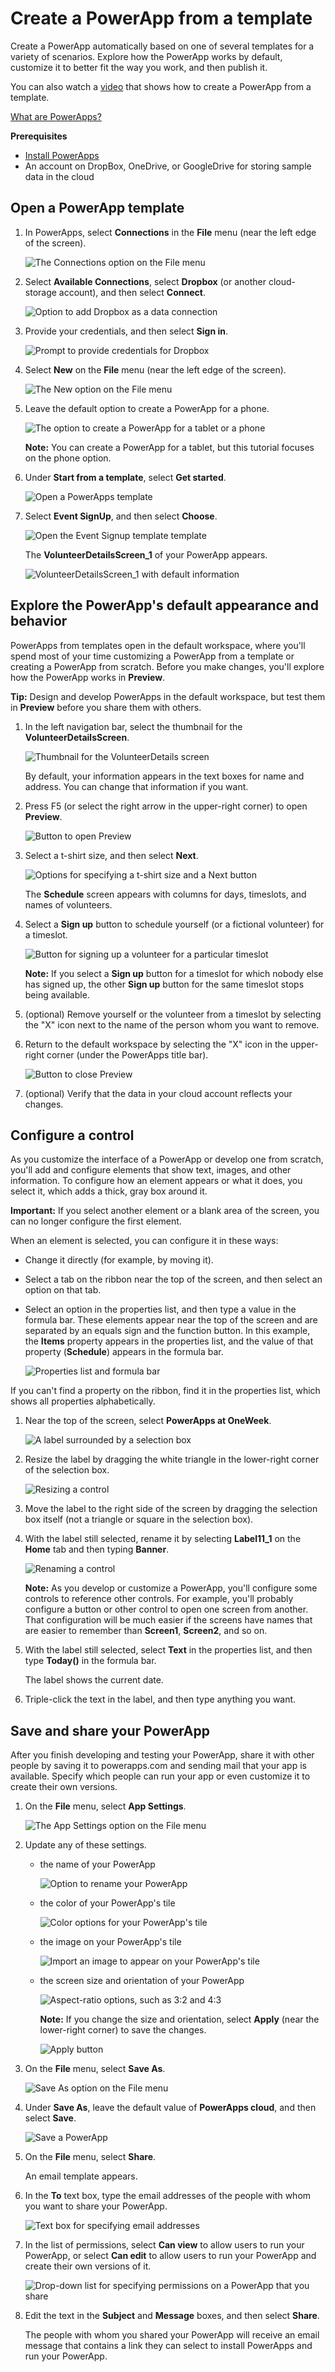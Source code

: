 <properties
	pageTitle="Create a PowerApp from a template | Microsoft PowerApps"
	description="Step-by-step instructions for creating a PowerApp automatically based on a template, customizing the PowerApp, and then publishing it."
	services=""
	suite="powerapps"
	documentationCenter="na"
	authors="AFTOwen"
	manager="dwrede"
	editor=""
	tags=""/>

<tags
   ms.service="powerapps"
   ms.devlang="na"
   ms.topic="hero-article"
   ms.tgt_pltfrm="na"
   ms.workload="na"
   ms.date="11/22/2015"
   ms.author="anneta"/>

# Create a PowerApp from a template #
Create a PowerApp automatically based on one of several templates for a variety of scenarios. Explore how the PowerApp works by default, customize it to better fit the way you work, and then publish it.

You can also watch a [video](http://pwrappssamples.blob.core.windows.net/samples/AppFromTemplate.mp4) that shows how to create a PowerApp from a template.

[What are PowerApps?](http://www.kratosapps.com/tutorials)

**Prerequisites**

- [Install PowerApps](http://aka.ms/powerappsinstall)
- An account on DropBox, OneDrive, or GoogleDrive for storing sample data in the cloud

## Open a PowerApp template ##
1. In PowerApps, select **Connections** in the **File** menu (near the left edge of the screen).

	![The Connections option on the File menu](./media/get-started-test-drive/file-connections.jpg)

1. Select **Available Connections**, select **Dropbox** (or another cloud-storage account), and then select **Connect**.

	![Option to add Dropbox as a data connection](./media/get-started-test-drive/add-dropbox.jpg)

1. Provide your credentials, and then select **Sign in**.

	![Prompt to provide credentials for Dropbox](./media/get-started-test-drive/dropbox-credentials.jpg)

1. Select **New** on the **File** menu (near the left edge of the screen).

	![The New option on the File menu](./media/get-started-test-drive/file-new.jpg)

1. Leave the default option to create a PowerApp for a phone.

	![The option to create a PowerApp for a tablet or a phone](./media/get-started-test-drive/phone-app.jpg)

	**Note:** You can create a PowerApp for a tablet, but this tutorial focuses on the phone option.

1. Under **Start from a template**, select **Get started**.

	![Open a PowerApps template](./media/get-started-test-drive/open-template.jpg)

2. Select **Event SignUp**, and then select **Choose**.

	![Open the Event Signup template template](./media/get-started-test-drive/choose-template.jpg)

	The **VolunteerDetailsScreen_1** of your PowerApp appears.

	![VolunteerDetailsScreen_1 with default information](./media/get-started-test-drive/volunteer-default.jpg)

## Explore the PowerApp's default appearance and behavior ##
PowerApps from templates open in the default workspace, where you'll spend most of your time customizing a PowerApp from a template or creating a PowerApp from scratch. Before you make changes, you'll explore how the PowerApp works in **Preview**.

**Tip:** Design and develop PowerApps in the default workspace, but test them in **Preview** before you share them with others.

1. In the left navigation bar, select the thumbnail for the **VolunteerDetailsScreen**.

	![Thumbnail for the VolunteerDetails screen](./media/get-started-test-drive/vdetails-thumbnail.jpg)

	By default, your information appears in the text boxes for name and address. You can change that information if you want.

1. Press F5 (or select the right arrow in the upper-right corner) to open **Preview**.

	![Button to open Preview](./media/get-started-test-drive/preview-button.jpg)

1. Select a t-shirt size, and then select **Next**.

	![Options for specifying a t-shirt size and a Next button](./media/get-started-test-drive/tshirt-size.jpg)

	The **Schedule** screen appears with columns for days, timeslots, and names of volunteers.

1. Select a **Sign up** button to schedule yourself (or a fictional volunteer) for a timeslot.

	![Button for signing up a volunteer for a particular timeslot](./media/get-started-test-drive/signup-button.jpg)

	**Note:** If you select a **Sign up** button for a timeslot for which nobody else has signed up, the other **Sign up** button for the same timeslot stops being available.

1. (optional) Remove yourself or the volunteer from a timeslot by selecting the "X" icon next to the name of the person whom you want to remove.

1. Return to the default workspace by selecting the "X" icon in the upper-right corner (under the PowerApps title bar).

	![Button to close Preview](./media/get-started-test-drive/close-preview.png)

1. (optional) Verify that the data in your cloud account reflects your changes.

## Configure a control ##
As you customize the interface of a PowerApp or develop one from scratch, you'll add and configure elements that show text, images, and other information. To configure how an element appears or what it does, you select it, which adds a thick, gray box around it.

**Important:** If you select another element or a blank area of the screen, you can no longer configure the first element.

When an element is selected, you can configure it in these ways:

- Change it directly (for example, by moving it).
- Select a tab on the ribbon near the top of the screen, and then select an option on that tab.
- Select an option in the properties list, and then type a value in the formula bar. These elements appear near the top of the screen and are separated by an equals sign and the function button. In this example, the **Items** property appears in the properties list, and the value of that property (**Schedule**) appears in the formula bar.

	![Properties list and formula bar](./media/get-started-test-drive/properties-list.jpg)

If you can't find a property on the ribbon, find it in the properties list, which shows all properties alphabetically.

1. Near the top of the screen, select **PowerApps at OneWeek**.

	![A label surrounded by a selection box](./media/get-started-test-drive/selected-label.jpg)

1. Resize the label by dragging the white triangle in the lower-right corner of the selection box.

	![Resizing a control](./media/get-started-test-drive/resize-label.jpg)

1. Move the label to the right side of the screen by dragging the selection box itself (not a triangle or square in the selection box).

1. With the label still selected, rename it by selecting **Label11_1** on the **Home** tab and then typing **Banner**.

	![Renaming a control](./media/get-started-test-drive/rename-label.jpg)

	**Note:** As you develop or customize a PowerApp, you'll configure some controls to reference other controls. For example, you'll probably configure a button or other control to open one screen from another. That configuration will be much easier if the screens have names that are easier to remember than **Screen1**, **Screen2**, and so on.

1. With the label still selected, select **Text** in the properties list, and then type **Today()** in the formula bar.

	The label shows the current date.

1. Triple-click the text in the label, and then type anything you want.

## Save and share your PowerApp ##
After you finish developing and testing your PowerApp, share it with other people by saving it to powerapps.com and sending mail that your app is available. Specify which people can run your app or even customize it to create their own versions.

1. On the **File** menu, select **App Settings**.

	![The App Settings option on the File menu](./media/get-started-test-drive/file-settings.jpg)

2. Update any of these settings.

	- the name of your PowerApp

		![Option to rename your PowerApp](./media/get-started-test-drive/rename-app.jpg)

	- the color of your PowerApp's tile

		![Color options for your PowerApp's tile](./media/get-started-test-drive/tile-color.jpg)

	- the image on your PowerApp's tile

		![Import an image to appear on your PowerApp's tile](./media/get-started-test-drive/tile-image.jpg)

	- the screen size and orientation of your PowerApp

		![Aspect-ratio options, such as 3:2 and 4:3](./media/get-started-test-drive/aspect-ratio.jpg)

		**Note:** If you change the size and orientation, select **Apply** (near the lower-right corner) to save the changes.

		![Apply button](./media/get-started-test-drive/apply-button.jpg)

2. On the **File** menu, select **Save As**.

	![Save As option on the File menu](./media/get-started-test-drive/file-save.jpg)

3. Under **Save As**, leave the default value of **PowerApps cloud**, and then select **Save**.

	![Save a PowerApp](./media/get-started-test-drive/save-powerapps.jpg)

6. On the **File** menu, select **Share**.

	An email template appears.

1. In the **To** text box, type the email addresses of the people with whom you want to share your PowerApp.

	![Text box for specifying email addresses](./media/get-started-test-drive/share-to.jpg)

1. In the list of permissions, select **Can view** to allow users to run your PowerApp, or select **Can edit** to allow users to run your PowerApp and create their own versions of it.

	![Drop-down list for specifying permissions on a PowerApp that you share](./media/get-started-test-drive/share-level.jpg)

1. Edit the text in the **Subject** and **Message** boxes, and then select **Share**.

	The people with whom you shared your PowerApp will receive an email message that contains a link they can select to install PowerApps and run your PowerApp.
